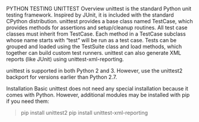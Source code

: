 PYTHON TESTING  UNITTEST
Overview
unittest is the standard Python unit testing framework. Inspired by JUnit, it is included with the standard CPython distribution. unittest provides a base class named TestCase, which provides methods for assertions and setup/cleanup routines. All test case classes must inherit from TestCase. Each method in a TestCase subclass whose name starts with “test” will be run as a test case. Tests can be grouped and loaded using the TestSuite class and load methods, which together can build custom test runners. unittest can also generate XML reports (like JUnit) using unittest-xml-reporting.

unittest is supported in both Python 2 and 3. However, use the unittest2 backport for versions earlier than Python 2.7.

Installation
Basic unittest does not need any special installation because it comes with Python. However, additional modules may be installed with pip if you need them:

> pip install unittest2
> pip install unittest-xml-reporting